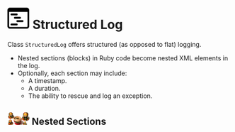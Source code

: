 # <img src="images/structured.png" width="50"> Structured Log  

<!-- [![Gem Version](https://badge.fury.io/rb/structured_log.svg)](https://badge.fury.io/rb/structured_log) -->

Class <code>StructuredLog</code> offers structured (as opposed to flat) logging.

<ul>
<li>Nested sections (blocks) in Ruby code become nested XML elements in the log.
<li>Optionally, each section may include:
<ul>
<li>A timestamp.
<li>A duration.
<li>The ability to rescue and log an exception.
</ul>
</ul>

## <img src="images/nesting.jpg" width="50"> Nested Sections
